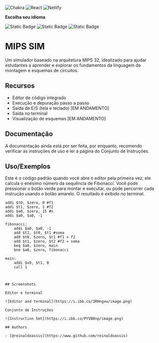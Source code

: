 ![Chakra](https://img.shields.io/badge/chakra-%234ED1C5.svg?style=for-the-badge&logo=chakraui&logoColor=white)
![React](https://img.shields.io/badge/react-%2320232a.svg?style=for-the-badge&logo=react&logoColor=%2361DAFB)
![Netlify](https://img.shields.io/badge/netlify-%23000000.svg?style=for-the-badge&logo=netlify&logoColor=#00C7B7)

**Escolha seu idioma**

![Static Badge](https://img.shields.io/badge/Inglês%20-%20%231E90FF?style=flat-square)
![Static Badge](https://img.shields.io/badge/Brazilian%20-%20%23228B22?style=flat-square)
![Static Badge](https://img.shields.io/badge/Francês%20-%20%23DC143C?style=flat-square)

# MIPS SIM

Um simulador baseado na arquitetura MIPS 32, idealizado para ajudar estudantes a aprender e explorar os fundamentos da linguagem de montagem e esquemas de circuitos.

## Recursos

- Editor de código integrado
- Execução e depuração passo a passo
- Saída de E/S (tela e teclado) [EM ANDAMENTO]
- Saída no terminal
- Visualização de esquemas [EM ANDAMENTO]

## Documentação

A documentação ainda está por ser feita, por enquanto, recomendo verificar as instruções de uso e ler a página do Conjunto de Instruções.

## Uso/Exemplos

Este é o código padrão quando você abre o editor pela primeira vez; ele calcula o enésimo número da sequência de Fibonacci. Você pode pressionar o botão verde para montar e executar, ou pode percorrer cada instrução usando o botão amarelo. O resultado é exibido no terminal.

```assembly
addi $t0, $zero, 0 #f1
addi $t1, $zero, 1 #f2
addi $a0, $zero, 15 #n
addi $a0, $a0, -1

fibonacci:
    addi $a0, $a0, -1
    add $t2, $t0, $t1 #soma
    add $t0, $zero, $t1 #f1 = f2
    add $t1, $zero, $t2 #f2 = soma
    beq $a0, $zero, main
    bne $a0, $zero, fibonacci

main:
    addi $v0, $t1, 0
    call 1



## Screenshots

Editor e terminal

![Editor and terminal](https://i.ibb.co/3RHngxw/image.png)

Conjunto de Instruções

![Instruction Set](https://i.ibb.co/PYVB0np/image.png)

## Authors

- [@reinaldoassis](https://www.github.com/reinaldoassis)

